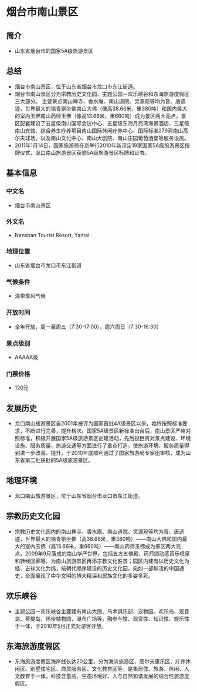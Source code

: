 # 烟台市南山景区
## 简介
- 山东省烟台市的国家5A级旅游景区
## 总结
- 烟台市南山景区，位于山东省烟台市龙口市东江街道。 
- 烟台市南山景区分为宗教历史文化园、主题公园－欢乐峡谷和东海旅游度假区三大部分。 主要景点南山禅寺、香水庵、南山道院、灵源观等均为晋、唐遗迹，世界最大的锡青铜坐佛南山大佛（像高38.66米，重380吨）和国内最大的室内玉佛南山药师玉佛（像高13.66米，重660吨）成为景区两大亮点。景区配套建设了五星级南山国际会议中心、五星级东海月亮湾海景酒店、三星级南山宾馆、综合养生疗养项目南山国际休闲疗养中心、国际标准279洞南山高尔夫球场，以及南山文化中心、南山大剧院、南山庄园葡萄酒堡等服务设施。 
- 2011年1月14日，国家旅游局在京举行2010年新评定19家国家5A级旅游景区授牌仪式，龙口南山旅游景区获颁5A级旅游景区标牌和证书。
## 基本信息
### 中文名
- 烟台市南山景区
### 外文名
- Nanshan Tourist Resort, Yantai
### 地理位置
- 山东省烟台市龙口市东江街道
### 气候条件
- 温带季风气候
### 开放时间
- 全年开放，周一至周五（7:30-17:00），周六周日（7:30-16:30）
### 景点级别
- AAAAA级
### 门票价格
- 120元
## 发展历史
- 龙口南山旅游景区自2001年被评为国家首批4A级景区以来，始终按照标准要求，不断进行完善，提升档次。国家5A级景区新标准出台后，南山景区严格对照标准，积极开展国家5A级旅游景区创建活动，先后投巨资对景点建设、环境设施、服务质量、旅游交通等方面进行了重点打造，使旅游环境、服务质量得到进一步改善、提升，于2010年底顺利通过了国家旅游局专家组审核，成为山东省第二批获批的5A级旅游景区。
## 地理环境
- 龙口南山旅游景区，位于山东省烟台市龙口市东江街道。
## 宗教历史文化园
- 宗教历史文化园内的南山禅寺、香水庵、南山道院、灵源观等均为晋、唐遗迹，世界最大的锡青铜坐佛（高38.66米，重380吨）――南山大佛和国内最大的室内玉佛（高13.66米，重660吨）――南山药师玉佛成为景区两大亮点，2009年9月落成的南山华严世界，包括五方五佛殿、药师颂动感音乐喷泉和转经回廊等，为南山旅游景区再添宗教文化胜景；园区内建有以历史文化为经、吉祥文化为纬，按朝代顺序建设的历史文化园，宛如一部鲜活的中国通史，全面展现了中华文明的博大精深和民族文化的多姿多彩。
## 欢乐峡谷
- 主题公园－欢乐峡谷主要建有南山大院、马术俱乐部、宠物园、欢乐岛、观音岛、菩提岛、热带植物园、瀑布广场等，融参与性、观赏性、知识性、娱乐性于一体，于2010年5月正式对游客开放。
## 东海旅游度假区
- 东海旅游度假区海岸线长达20公里，分为海滨旅游区、高尔夫康乐区、疗养休闲区、别墅住宅区、商贸服务区、文化教育区等，是集居住、旅游、休闲、人文教育于一体，科技含量高、生态环境好、人与自然和谐发展的综合性旅游度假区。